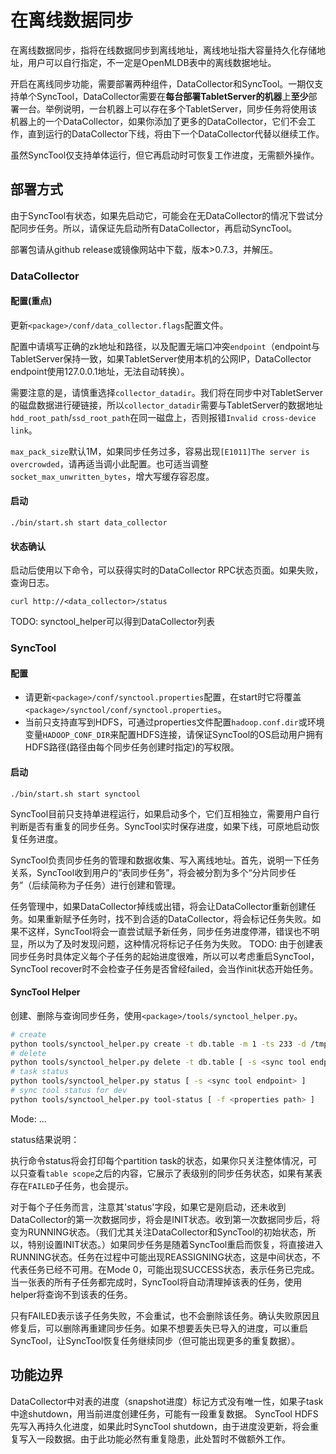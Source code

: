 # 在离线数据同步

在离线数据同步，指将在线数据同步到离线地址，离线地址指大容量持久化存储地址，用户可以自行指定，不一定是OpenMLDB表中的离线数据地址。

开启在离线同步功能，需要部署两种组件，DataCollector和SyncTool。一期仅支持单个SyncTool，DataCollector需要在**每台部署TabletServer的机器**上**至少**部署一台。举例说明，一台机器上可以存在多个TabletServer，同步任务将使用该机器上的一个DataCollector，如果你添加了更多的DataCollector，它们不会工作，直到运行的DataCollector下线，将由下一个DataCollector代替以继续工作。

虽然SyncTool仅支持单体运行，但它再启动时可恢复工作进度，无需额外操作。

## 部署方式

由于SyncTool有状态，如果先启动它，可能会在无DataCollector的情况下尝试分配同步任务。所以，请保证先启动所有DataCollector，再启动SyncTool。

部署包请从github release或镜像网站中下载，版本>0.7.3，并解压。

### DataCollector

#### 配置(重点)

更新`<package>/conf/data_collector.flags`配置文件。

配置中请填写正确的zk地址和路径，以及配置无端口冲突`endpoint`（endpoint与TabletServer保持一致，如果TabletServer使用本机的公网IP，DataCollector endpoint使用127.0.0.1地址，无法自动转换）。

需要注意的是，请慎重选择`collector_datadir`。我们将在同步中对TabletServer的磁盘数据进行硬链接，所以`collector_datadir`需要与TabletServer的数据地址`hdd_root_path`/`ssd_root_path`在同一磁盘上，否则报错`Invalid cross-device link`。

`max_pack_size`默认1M，如果同步任务过多，容易出现`[E1011]The server is overcrowded`，请再适当调小此配置。也可适当调整`socket_max_unwritten_bytes`，增大写缓存容忍度。

#### 启动

```
./bin/start.sh start data_collector
```
#### 状态确认

启动后使用以下命令，可以获得实时的DataCollector RPC状态页面。如果失败，查询日志。
```
curl http://<data_collector>/status
```
TODO: synctool_helper可以得到DataCollector列表
### SyncTool

#### 配置
- 请更新`<package>/conf/synctool.properties`配置，在start时它将覆盖`<package>/synctool/conf/synctool.properties`。
- 当前只支持直写到HDFS，可通过properties文件配置`hadoop.conf.dir`或环境变量`HADOOP_CONF_DIR`来配置HDFS连接，请保证SyncTool的OS启动用户拥有HDFS路径(路径由每个同步任务创建时指定)的写权限。

#### 启动
```
./bin/start.sh start synctool
```

SyncTool目前只支持单进程运行，如果启动多个，它们互相独立，需要用户自行判断是否有重复的同步任务。SyncTool实时保存进度，如果下线，可原地启动恢复任务进度。

SyncTool负责同步任务的管理和数据收集、写入离线地址。首先，说明一下任务关系，SyncTool收到用户的“表同步任务”，将会被分割为多个“分片同步任务”（后续简称为子任务）进行创建和管理。

任务管理中，如果DataCollector掉线或出错，将会让DataCollector重新创建任务。如果重新赋予任务时，找不到合适的DataCollector，将会标记任务失败。如果不这样，SyncTool将会一直尝试赋予新任务，同步任务进度停滞，错误也不明显，所以为了及时发现问题，这种情况将标记子任务为失败。
TODO: 由于创建表同步任务时具体定义每个子任务的起始进度很难，所以可以考虑重启SyncTool，SyncTool recover时不会检查子任务是否曾经failed，会当作init状态开始任务。

#### SyncTool Helper

创建、删除与查询同步任务，使用`<package>/tools/synctool_helper.py`。

```bash
# create 
python tools/synctool_helper.py create -t db.table -m 1 -ts 233 -d /tmp/hdfs-dest [ -s <sync tool endpoint> ] 
# delete
python tools/synctool_helper.py delete -t db.table [ -s <sync tool endpoint> ] 
# task status
python tools/synctool_helper.py status [ -s <sync tool endpoint> ] 
# sync tool status for dev
python tools/synctool_helper.py tool-status [ -f <properties path> ]
```

Mode: ...

status结果说明：

执行命令status将会打印每个partition task的状态，如果你只关注整体情况，可以只查看`table scope`之后的内容，它展示了表级别的同步任务状态，如果有某表存在`FAILED`子任务，也会提示。

对于每个子任务而言，注意其'status'字段，如果它是刚启动，还未收到DataCollector的第一次数据同步，将会是INIT状态。收到第一次数据同步后，将变为RUNNING状态。（我们尤其关注DataCollector和SyncTool的初始状态，所以，特别设置INIT状态。）如果同步任务是随着SyncTool重启而恢复，将直接进入RUNNING状态。任务在过程中可能出现REASSIGNING状态，这是中间状态，不代表任务已经不可用。在Mode 0，可能出现SUCCESS状态，表示任务已完成。当一张表的所有子任务都完成时，SyncTool将自动清理掉该表的任务，使用helper将查询不到该表的任务。

只有FAILED表示该子任务失败，不会重试，也不会删除该任务。确认失败原因且修复后，可以删除再重建同步任务。如果不想要丢失已导入的进度，可以重启SyncTool，让SyncTool恢复任务继续同步（但可能出现更多的重复数据）。

## 功能边界

DataCollector中对表的进度（snapshot进度）标记方式没有唯一性，如果子task中途shutdown，用当前进度创建任务，可能有一段重复数据。
SyncTool HDFS先写入再持久化进度，如果此时SyncTool shutdown，由于进度没更新，将会重复写入一段数据。由于此功能必然有重复隐患，此处暂时不做额外工作。
